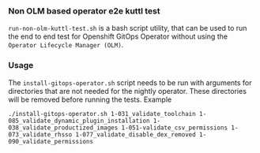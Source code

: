 ### Non OLM based operator e2e kuttl test

`run-non-olm-kuttl-test.sh` is a bash script utility, that can be used to run the end to end test for Openshift GitOps Operator without using the `Operator Lifecycle Manager (OLM)`. 

### Usage

The `install-gitops-operator.sh` script needs to be run with arguments for directories that are not needed for the nightly operator. These directories will be removed before running the tests.
Example 

`./install-gitops-operator.sh 1-031_validate_toolchain 1-085_validate_dynamic_plugin_installation 1-038_validate_productized_images 1-051-validate_csv_permissions 1-073_validate_rhsso 1-077_validate_disable_dex_removed 1-090_validate_permissions`

